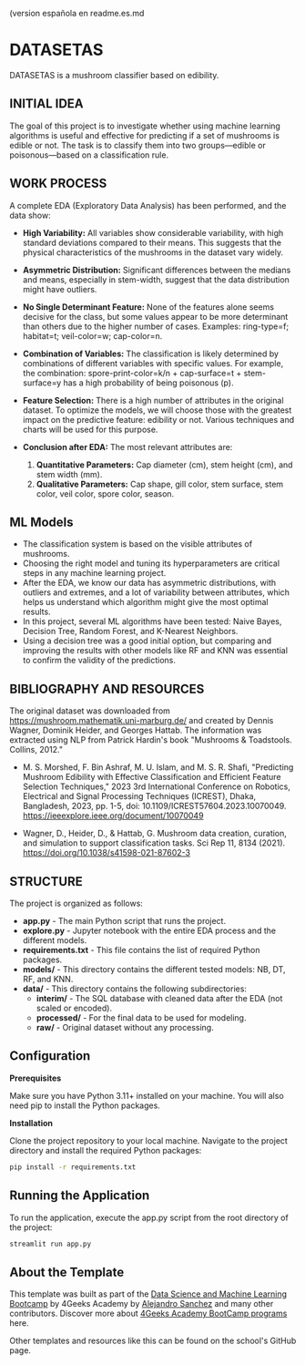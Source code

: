 (version española en readme.es.md

# DATASETAS

DATASETAS is a mushroom classifier based on edibility.

## INITIAL IDEA

The goal of this project is to investigate whether using machine learning algorithms is useful and effective for predicting if a set of mushrooms is edible or not. The task is to classify them into two groups—edible or poisonous—based on a classification rule.

## WORK PROCESS

A complete EDA (Exploratory Data Analysis) has been performed, and the data show:

- **High Variability:** All variables show considerable variability, with high standard deviations compared to their means. This suggests that the physical characteristics of the mushrooms in the dataset vary widely.

- **Asymmetric Distribution:** Significant differences between the medians and means, especially in stem-width, suggest that the data distribution might have outliers.

- **No Single Determinant Feature:** None of the features alone seems decisive for the class, but some values appear to be more determinant than others due to the higher number of cases. Examples: ring-type=f; habitat=t; veil-color=w; cap-color=n.

- **Combination of Variables:** The classification is likely determined by combinations of different variables with specific values. For example, the combination: spore-print-color=k/n + cap-surface=t + stem-surface=y has a high probability of being poisonous (p).

- **Feature Selection:** There is a high number of attributes in the original dataset. To optimize the models, we will choose those with the greatest impact on the predictive feature: edibility or not. Various techniques and charts will be used for this purpose.

- **Conclusion after EDA:** The most relevant attributes are:

  1. **Quantitative Parameters:** Cap diameter (cm), stem height (cm), and stem width (mm).
  2. **Qualitative Parameters:** Cap shape, gill color, stem surface, stem color, veil color, spore color, season.

## ML Models

- The classification system is based on the visible attributes of mushrooms.
- Choosing the right model and tuning its hyperparameters are critical steps in any machine learning project.
- After the EDA, we know our data has asymmetric distributions, with outliers and extremes, and a lot of variability between attributes, which helps us understand which algorithm might give the most optimal results.
- In this project, several ML algorithms have been tested: Naive Bayes, Decision Tree, Random Forest, and K-Nearest Neighbors.
- Using a decision tree was a good initial option, but comparing and improving the results with other models like RF and KNN was essential to confirm the validity of the predictions.

## BIBLIOGRAPHY AND RESOURCES

The original dataset was downloaded from https://mushroom.mathematik.uni-marburg.de/ and created by Dennis Wagner, Dominik Heider, and Georges Hattab. The information was extracted using NLP from Patrick Hardin's book "Mushrooms & Toadstools. Collins, 2012."

- M. S. Morshed, F. Bin Ashraf, M. U. Islam, and M. S. R. Shafi, "Predicting Mushroom Edibility with Effective Classification and Efficient Feature Selection Techniques," 2023 3rd International Conference on Robotics, Electrical and Signal Processing Techniques (ICREST), Dhaka, Bangladesh, 2023, pp. 1-5, doi: 10.1109/ICREST57604.2023.10070049. https://ieeexplore.ieee.org/document/10070049

- Wagner, D., Heider, D., & Hattab, G. Mushroom data creation, curation, and simulation to support classification tasks. Sci Rep 11, 8134 (2021). https://doi.org/10.1038/s41598-021-87602-3

## STRUCTURE

The project is organized as follows:

- **app.py** - The main Python script that runs the project.
- **explore.py** - Jupyter notebook with the entire EDA process and the different models.
- **requirements.txt** - This file contains the list of required Python packages.
- **models/** - This directory contains the different tested models: NB, DT, RF, and KNN.
- **data/** - This directory contains the following subdirectories:
  - **interim/** - The SQL database with cleaned data after the EDA (not scaled or encoded).
  - **processed/** - For the final data to be used for modeling.
  - **raw/** - Original dataset without any processing.

## Configuration

**Prerequisites**

Make sure you have Python 3.11+ installed on your machine. You will also need pip to install the Python packages.

**Installation**

Clone the project repository to your local machine. Navigate to the project directory and install the required Python packages:

```bash
pip install -r requirements.txt
```

## Running the Application

To run the application, execute the app.py script from the root directory of the project:

```bash
streamlit run app.py
```

## About the Template

This template was built as part of the [Data Science and Machine Learning Bootcamp](https://4geeksacademy.com/us/coding-bootcamps/datascience-machine-learning) by 4Geeks Academy by [Alejandro Sanchez](https://twitter.com/alesanchezr) and many other contributors. Discover more about [4Geeks Academy BootCamp programs](https://4geeksacademy.com/us/programs) here.

Other templates and resources like this can be found on the school's GitHub page.
